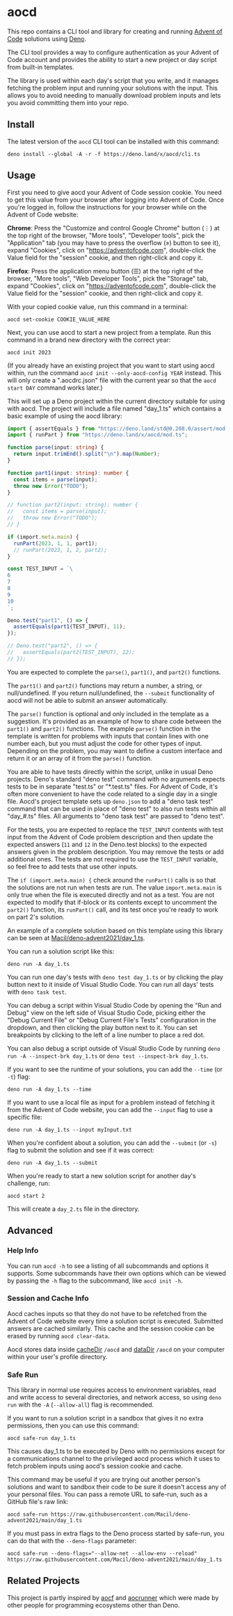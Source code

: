 # aocd

This repo contains a CLI tool and library for creating and running
[Advent of Code](https://adventofcode.com/) solutions using
[Deno](https://deno.land/).

The CLI tool provides a way to configure authentication as your Advent of Code
account and provides the ability to start a new project or day script from
built-in templates.

The library is used within each day's script that you write, and it manages
fetching the problem input and running your solutions with the input. This
allows you to avoid needing to manually download problem inputs and lets you
avoid committing them into your repo.

## Install

The latest version of the `aocd` CLI tool can be installed with this command:

```
deno install --global -A -r -f https://deno.land/x/aocd/cli.ts
```

## Usage

First you need to give aocd your Advent of Code session cookie. You need to get
this value from your browser after logging into Advent of Code. Once you're
logged in, follow the instructions for your browser while on the Advent of Code
website:

**Chrome**: Press the "Customize and control Google Chrome" button (⋮) at the
top right of the browser, "More tools", "Developer tools", pick the
"Application" tab (you may have to press the overflow (») button to see it),
expand "Cookies", click on "https://adventofcode.com", double-click the Value
field for the "session" cookie, and then right-click and copy it.

**Firefox**: Press the application menu button (☰) at the top right of the
browser, "More tools", "Web Developer Tools", pick the "Storage" tab, expand
"Cookies", click on "https://adventofcode.com", double-click the Value field for
the "session" cookie, and then right-click and copy it.

With your copied cookie value, run this command in a terminal:

```
aocd set-cookie COOKIE_VALUE_HERE
```

Next, you can use aocd to start a new project from a template. Run this command
in a brand new directory with the correct year:

```
aocd init 2023
```

(If you already have an existing project that you want to start using aocd
within, run the command `aocd init --only-aocd-config YEAR` instead. This will
only create a ".aocdrc.json" file with the current year so that the
`aocd start DAY` command works later.)

This will set up a Deno project within the current directory suitable for using
with aocd. The project will include a file named "day_1.ts" which contains a
basic example of using the aocd library:

```ts
import { assertEquals } from "https://deno.land/std@0.208.0/assert/mod.ts";
import { runPart } from "https://deno.land/x/aocd/mod.ts";

function parse(input: string) {
  return input.trimEnd().split("\n").map(Number);
}

function part1(input: string): number {
  const items = parse(input);
  throw new Error("TODO");
}

// function part2(input: string): number {
//   const items = parse(input);
//   throw new Error("TODO");
// }

if (import.meta.main) {
  runPart(2023, 1, 1, part1);
  // runPart(2023, 1, 2, part2);
}

const TEST_INPUT = `\
6
7
8
9
10
`;

Deno.test("part1", () => {
  assertEquals(part1(TEST_INPUT), 11);
});

// Deno.test("part2", () => {
//   assertEquals(part2(TEST_INPUT), 12);
// });
```

You are expected to complete the `parse()`, `part1()`, and `part2()` functions.

The `part1()` and `part2()` functions may return a number, a string, or
null/undefined. If you return null/undefined, the `--submit` functionality of
aocd will not be able to submit an answer automatically.

The `parse()` function is optional and only included in the template as a
suggestion. It's provided as an example of how to share code between the
`part1()` and `part2()` functions. The example `parse()` function in the
template is written for problems with inputs that contain lines with one number
each, but you must adjust the code for other types of input. Depending on the
problem, you may want to define a custom interface and return it or an array of
it from the `parse()` function.

You are able to have tests directly within the script, unlike in usual Deno
projects. Deno's standard "deno test" command with no arguments expects tests to
be in separate "test.ts" or "*.test.ts" files. For Advent of Code, it's often
more convenient to have the code related to a single day in a single file.
Aocd's project template sets up `deno.json` to add a "deno task test" command
that can be used in place of "deno test" to also run tests within all "day_#.ts"
files. All arguments to "deno task test" are passed to "deno test".

For the tests, you are expected to replace the `TEST_INPUT` contents with test
input from the Advent of Code problem description and then update the expected
answers (`11` and `12` in the Deno.test blocks) to the expected answers given in
the problem description. You may remove the tests or add additional ones. The
tests are not required to use the `TEST_INPUT` variable, so feel free to add
tests that use other inputs.

The `if (import.meta.main) {` check around the `runPart()` calls is so that the
solutions are not run when tests are run. The value `import.meta.main` is only
true when the file is executed directly and not as a test. You are not expected
to modify that if-block or its contents except to uncomment the `part2()`
function, its `runPart()` call, and its test once you're ready to work on part
2's solution.

An example of a complete solution based on this template using this library can
be seen at
[Macil/deno-advent2021/day_1.ts](https://github.com/Macil/deno-advent2021/blob/main/day_1.ts).

You can run a solution script like this:

```
deno run -A day_1.ts
```

You can run one day's tests with `deno test day_1.ts` or by clicking the play
button next to it inside of Visual Studio Code. You can run all days' tests with
`deno task test`.

You can debug a script within Visual Studio Code by opening the "Run and Debug"
view on the left side of Visual Studio Code, picking either the "Debug Current
File" or "Debug Current File's Tests" configuration in the dropdown, and then
clicking the play button next to it. You can set breakpoints by clicking to the
left of a line number to place a red dot.

You can also debug a script outside of Visual Studio Code by running
`deno run -A --inspect-brk day_1.ts` or `deno test --inspect-brk day_1.ts`.

If you want to see the runtime of your solutions, you can add the `--time` (or
`-t`) flag:

```
deno run -A day_1.ts --time
```

If you want to use a local file as input for a problem instead of fetching it
from the Advent of Code website, you can add the `--input` flag to use a
specific file:

```
deno run -A day_1.ts --input myInput.txt
```

When you're confident about a solution, you can add the `--submit` (or `-s`)
flag to submit the solution and see if it was correct:

```
deno run -A day_1.ts --submit
```

When you're ready to start a new solution script for another day's challenge,
run:

```
aocd start 2
```

This will create a `day_2.ts` file in the directory.

## Advanced

### Help Info

You can run `aocd -h` to see a listing of all subcommands and options it
supports. Some subcommands have their own options which can be viewed by passing
the `-h` flag to the subcommand, like `aocd init -h`.

### Session and Cache Info

Aocd caches inputs so that they do not have to be refetched from the Advent of
Code website every time a solution script is executed. Submitted answers are
cached similarly. This cache and the session cookie can be erased by running
`aocd clear-data`.

Aocd stores data inside
[cacheDir](https://github.com/justjavac/deno_dirs/tree/main/cache_dir) `/aocd`
and [dataDir](https://github.com/justjavac/deno_dirs/tree/main/data_dir) `/aocd`
on your computer within your user's profile directory.

### Safe Run

This library in normal use requires access to environment variables, read and
write access to several directories, and network access, so using `deno run`
with the `-A` (`--allow-all`) flag is recommended.

If you want to run a solution script in a sandbox that gives it no extra
permissions, then you can use this command:

```
aocd safe-run day_1.ts
```

This causes day_1.ts to be executed by Deno with no permissions except for a
communications channel to the privileged aocd process which it uses to fetch
problem inputs using aocd's session cookie and cache.

This command may be useful if you are trying out another person's solutions and
want to sandbox their code to be sure it doesn't access any of your personal
files. You can pass a remote URL to safe-run, such as a GitHub file's raw link:

```
aocd safe-run https://raw.githubusercontent.com/Macil/deno-advent2021/main/day_1.ts
```

If you must pass in extra flags to the Deno process started by safe-run, you can
do that with the `--deno-flags` parameter:

```
aocd safe-run --deno-flags="--allow-net --allow-env --reload" https://raw.githubusercontent.com/Macil/deno-advent2021/main/day_1.ts
```

## Related Projects

This project is partly inspired by [aocf](https://github.com/nuxeh/aocf) and
[aocrunner](https://github.com/caderek/aocrunner) which were made by other
people for programming ecosystems other than Deno.
